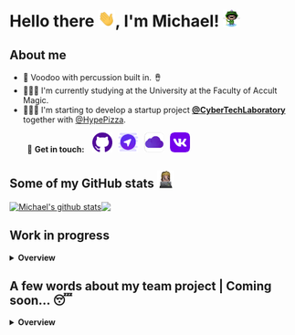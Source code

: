 # Hello there <img src="https://raw.githubusercontent.com/shashinma/shashinma/master/source/wave.gif" width="30px">, I'm Michael! <img src="https://github.com/shashinma/shashinma/blob/main/source/Riddlocat.png" width="30px">
<!--
**shashinma/shashinma** is a ✨ _special_ ✨ repository because its `README.md` (this file) appears on your GitHub profile.

Here are some ideas to get you started:

- 🔭 I’m currently working on ...
- 🌱 I’m currently learning ...
- 👯 I’m looking to collaborate on ...
- 🤔 I’m looking for help with ...
- 💬 Ask me about ...
- 📫 How to reach me: ...
- 😄 Pronouns: ...
- ⚡ Fun fact: ...
-->
## About me
- 👹 Voodoo with percussion built in. 🪘
- 🧙🏻‍♂️ I'm currently studying at the University at the Faculty of Accult Magic.
- 🧑🏼‍💻 I'm starting to develop a startup project  **[@CyberTechLaboratory](https://github.com/CyberTechLaboratory "CyberTechLaboratory")** together with [@HypePizza](https://github.com/HypePizza "HypePizza").

⠀⠀⠀📩 **Get in touch:**
⠀[<img src='https://github.com/shashinma/shashinma/blob/main/source/GitHub_Mark.png' alt='github' height='35'>](https://github.com/shashinma)⠀[<img src='https://github.com/shashinma/shashinma/blob/main/source/telegram.png' alt='telegram' height='35'>](https://t.me/shashinma)⠀[<img src='https://github.com/shashinma/shashinma/blob/main/source/icloud.png' alt='icloud' height='35'>](mailto:shashinma@icloud.com)⠀[<img src='https://github.com/shashinma/shashinma/blob/main/source/vk.png' alt='vk' height='35'>](https://vk.com/shashinma)
</br>

## Some of my GitHub stats [<img src="https://raw.githubusercontent.com/shashinma/shashinma/master/source/laptopman.png" width="30px">](https://github.com/shashinma) ⠀
<a href="https://github.com/shashinma?tab=repositories"><img align="center" src="https://github-readme-stats.vercel.app/api?username=shashinma&show_icons=true&include_all_commits=true&theme=buefy&hide_border=true" alt="Michael's github stats" /></a><a href="https://github.com/shashinma?tab=repositories"><a href="https://github.com/shashinma?tab=repositories"><img align="center" src="https://github-readme-stats.vercel.app/api/top-langs/?username=shashinma&langs_count=8&layout=compact&hide_border=true&theme=buefy&hide=" />
</a>
</br>

## Work in progress

<details>
  <summary><strong>Overview</strong></summary>
  </br>
    <a href="https://github.com/shashinma/CSEB-macOS">
      <img align="center" src="https://github-readme-stats.vercel.app/api/pin/?username=shashinma&repo=CSEB-macOS&theme=buefy&show_owner=false" />
    </a>⠀<a href="https://github.com/shashinma/CSEB-Windows">
      <img align="center" src="https://github-readme-stats.vercel.app/api/pin/?username=shashinma&repo=CSEB-Windows&theme=buefy&show_owner=false" />
    </a>
    </br>
    </br>
    <a href="https://github.com/shashinma/VoteApp">
      <img align="center" src="https://github-readme-stats.vercel.app/api/pin/?username=shashinma&repo=VoteApp&theme=buefy&show_owner=false&" /><a href="https://github.com/shashinma/p2p-messenger"> ⠀
      <img align="center" src="https://github-readme-stats.vercel.app/api/pin/?username=shashinma&repo=p2p-messenger&theme=buefy&show_owner=false" />
    </a>
  </br>
</details>


## A few words about my team project | Coming soon... 😴
<details>
  <summary><strong>Overview</strong></summary>
  </br>
  
  ⠀⠀[<img src='https://github.com/shashinma/shashinma/blob/main/source/CyberTechLaboratory_WhitePlastic.png' alt='github' height='170'>](https://github.com/CyberTechLaboratory) 
  
</details>
  
<!--![Michael's github stats](https://github-readme-stats.vercel.app/api?username=shashinma) -->
